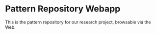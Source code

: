 # Pattern Repository Webapp
This is the pattern repository for our research project, browsable via the Web.
